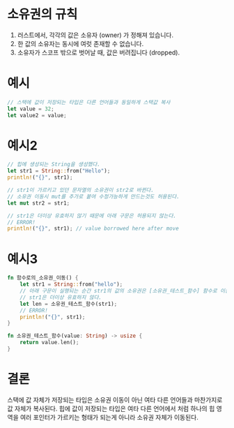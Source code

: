 # 소유권의 규칙
1. 러스트에서, 각각의 값은 소유자 (owner) 가 정해져 있습니다.
1. 한 값의 소유자는 동시에 여럿 존재할 수 없습니다.
1. 소유자가 스코프 밖으로 벗어날 때, 값은 버려집니다 (dropped).

# 예시
```rust
// 스택에 값이 저장되는 타입은 다른 언어들과 동일하게 스택값 복사
let value = 32;
let value2 = value;
```

# 예시2
```rust 
// 힙에 생성되는 String을 생성했다.
let str1 = String::from("Hello");
println!("{}", str1);

// str1이 가르키고 있던 문자열의 소유권이 str2로 바뀐다.
// 소유권 이동시 mut를 추가로 붙여 수정가능하게 만드는것도 허용된다.
let mut str2 = str1;

// str1은 더이상 유효하지 않기 때문에 아래 구문은 허용되지 않는다.
// ERROR!
println!("{}", str1); // value borrowed here after move
```

# 예시3
```rust
fn 함수로의_소유권_이동() {
    let str1 = String::from("hello");
    // 아래 구문이 실행되는 순간 str1의 값의 소유권은 [소유권_테스트_함수] 함수로 이동한다.
    // str1은 더이상 유효하지 않다.
    let len = 소유권_테스트_함수(str1);
    // ERROR!
    println!("{}", str1);
}

fn 소유권_테스트_함수(value: String) -> usize {
    return value.len();
}
```

# 결론
스택에 값 자체가 저장되는 타입은 소유권 이동이 아닌 여타 다른 언어들과 마찬가지로 값 자체가 복사된다.
힙에 값이 저장되는 타입은 여타 다른 언어에서 처럼 하나의 힙 영역을 여러 포인터가 가르키는 형태가 되는게 아니라 소유권 자체가 이동된다. 
